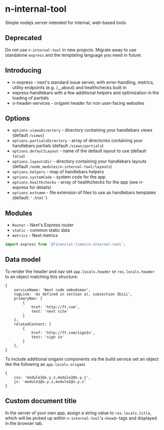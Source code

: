 # n-internal-tool
Simple nodejs server intended for internal, web-based tools

## Deprecated

Do not use `n-internal-tool` in new projects. Migrate away to use standalone `express` and the templating language you need in future.


## Introducing
* n-express - next's standard issue server, with error-handling, metrics, utility endpoints (e.g. /__about) and healthchecks built in
* express-handlebars with a few additional helpers and optimization in the loading of partials
* o-header-services - origami header for non user-facing websites


## Options
- `options.viewsDirectory` - directory containing your handlebars views (default `/views`)
- `options.partialsDirectory` - array of directories containing your handlebars partials (default `/views/partials`)
- `options.defaultLayout` - name of the default layout to use (default `false`)
- `options.layoutsDir` - directory containing your handlebars layouts (default `/node_modules/n-internal-tool/layouts`)
- `options.helpers` - map of handlebars helpers
- `options.systemCode` - system code for the app
- `options.healthchecks` - array of healthchecks for the app (see n-express for details)
- `options.extname` - file extension of files to use as handlebars templates (default: `'.html'`)


## Modules
* `Router` - Next's Express router
* `static` - common static data
* `metrics` - Next metrics

```js
import express from `@financial-times/n-internal-tool`;
```

## Data model
To render the header and nav set `app.locals.header` or `res.locals.header` to an object matching this structure:
```
{
	serviceName: 'Next code ombudsman',
	tagLine: 'As defined in section a), subsection 3biii',
	primaryNav: [
		{
			href: 'http://ft.com',
			text: 'next site'
		}
	],
	relatedContent: [
		{
			href: 'http://ft.com/signIn',
			text: 'sign in'
		}
	],
}

```

To include additional origami components via the build service set an object like the following as `app.locals.origami`

```
{
	css: 'module1@x.y.z,module2@x.y.z',
	js: 'module1@x.y.z,module2@x.y.z'
}

```


## Custom document title
In the server of your own app, assign a string value to `res.locals.title`, which will be picked up within `n-internal-tool`'s `<head>` tags and displayed in the browser tab.
